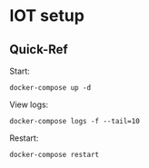 # IOT setup

## Quick-Ref

Start:

    docker-compose up -d

View logs:

    docker-compose logs -f --tail=10

Restart:

    docker-compose restart